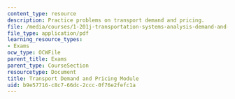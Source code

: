 ```yaml
---
content_type: resource
description: Practice problems on transport demand and pricing.
file: /media/courses/1-201j-transportation-systems-analysis-demand-and-economics-fall-2008/b9e57716c8c766dc2ccc0f76e2fefc1a_MIT1_201JF08_pricing_prob.pdf
file_type: application/pdf
learning_resource_types:
- Exams
ocw_type: OCWFile
parent_title: Exams
parent_type: CourseSection
resourcetype: Document
title: Transport Demand and Pricing Module
uid: b9e57716-c8c7-66dc-2ccc-0f76e2fefc1a
---
```

